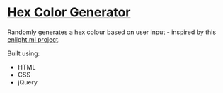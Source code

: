 # [Hex Color Generator](https://leoreeves.github.io/projects/hex-color-generator/)

Randomly generates a hex colour based on user input - inspired by this [enlight.ml project](https://enlight.ml/demo/color-project/index.html).

Built using:

- HTML
- CSS
- jQuery